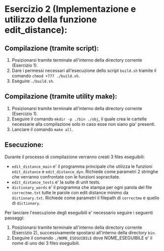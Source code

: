# Esercizio 2 (Implementazione e utilizzo della funzione edit_distance):

## Compilazione (tramite script):
1. Posizionarsi tramite terminale all'interno della directory corrente (Esercizio 1).
2. Dare i permessi necessari all'esecuzione dello script `build.sh` tramite il comando `chmod +777 ./build.sh`.
3. Eseguire `./build.sh`.

## Compilazione (tramite utility make):
1. Posizionarsi tramite terminale all'interno della directory corrente (Esercizio 1).
2. Eseguire il comando `mkdir -p ./bin ./obj`, il quale crea le cartelle necessarie alla compilazione solo in caso esse non siano gia' presenti.
3. Lanciare il comando `make all`.

## Esecuzione:
Durante il processo di compilazione verranno creati 3 files eseguibili:
* `edit_distance_main` e' il programma principale che utilizza le funzioni `edit_distance` e `edit_distance_dyn`. Richiede come parametri 2 stringhe che verranno confrontate con le funzioni sopracitate.
* `edit_distance_tests` e' la suite di unit tests.
* `dictionary_words` e' il programma che stampa per ogni parola del file `correctme.txt` tutte le parole con edit distance minimo da `dictionary.txt`. Richiede come parametri il filepath di `correctme` e quello di `dictionary`.


Per lanciare l'esecuzione degli eseguibili e' necessario seguire i seguenti passaggi:
1. Posizionarsi tramite terminale all'interno della directory corrente (Esercizio 2), successivamente spostarsi all'interno della directory `bin`.
2. Eseguire il comando `./NOME_ESEGUIBILE` dove NOME_ESEGUIBILE e' il nome di uno dei 3 files eseguibili.
